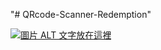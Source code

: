 "# QRcode-Scanner-Redemption" 

[![圖片 ALT 文字放在這裡](https://i.imgur.com/yrVDOcN.png)](http://www.youtube.com/watch?v=KAWqnBYzlXM&feature)
